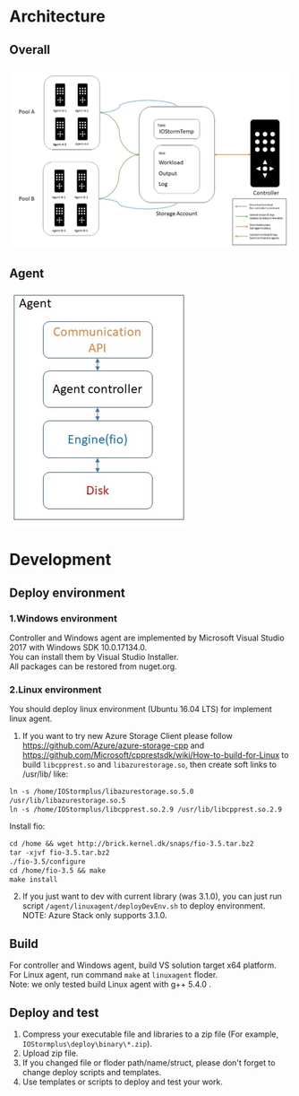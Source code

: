# Architecture
## Overall
![image](https://github.com/zyxyoshine/IOStormplus/raw/master/src/diagram/architecture_overall.jpg)
## Agent
![image](https://github.com/zyxyoshine/IOStormplus/raw/master/src/diagram/architecture_agent.jpg)
# Development

## Deploy environment

### 1.Windows environment
Controller and Windows agent are implemented by Microsoft Visual Studio 2017 with Windows SDK 10.0.17134.0. </br>
You can install them by Visual Studio Installer.</br>
All packages can be restored from nuget.org.

### 2.Linux environment
You should deploy linux environment (Ubuntu 16.04 LTS) for implement linux agent. </br>
1. If you want to try new Azure Storage Client please follow https://github.com/Azure/azure-storage-cpp and https://github.com/Microsoft/cpprestsdk/wiki/How-to-build-for-Linux to build `libcpprest.so` and `libazurestorage.so`, then create soft links to /usr/lib/ like:
``` shell
ln -s /home/IOStormplus/libazurestorage.so.5.0 /usr/lib/libazurestorage.so.5
ln -s /home/IOStormplus/libcpprest.so.2.9 /usr/lib/libcpprest.so.2.9
```
Install fio:
``` shell
cd /home && wget http://brick.kernel.dk/snaps/fio-3.5.tar.bz2
tar -xjvf fio-3.5.tar.bz2
./fio-3.5/configure
cd /home/fio-3.5 && make
make install
```
2. If you just want to dev with current library (was 3.1.0), you can just run script `/agent/linuxagent/deployDevEnv.sh` to deploy environment.</br>
NOTE: Azure Stack only supports 3.1.0.
## Build
For controller and Windows agent, build VS solution target x64 platform.  </br>
For Linux agent, run command `make` at `linuxagent` floder. </br>
Note: we only tested build Linux agent with g++ 5.4.0 .

## Deploy and test
1. Compress your executable file and libraries to a zip file (For example, `IOStormplus\deploy\binary\*.zip`). </br>
2. Upload zip file. </br>
3. If you changed file or floder path/name/struct, please don't forget to change deploy scripts and templates. </br>
4. Use templates or scripts to deploy and test your work.
